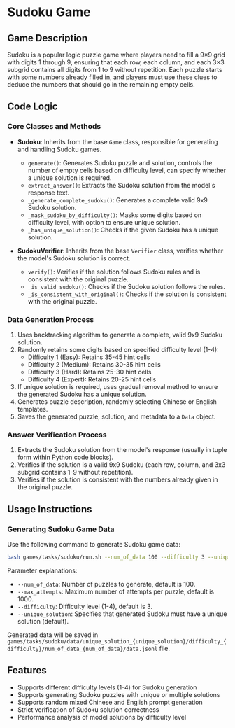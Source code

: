# Sudoku Game

## Game Description

Sudoku is a popular logic puzzle game where players need to fill a 9×9 grid with digits 1 through 9, ensuring that each row, each column, and each 3×3 subgrid contains all digits from 1 to 9 without repetition. Each puzzle starts with some numbers already filled in, and players must use these clues to deduce the numbers that should go in the remaining empty cells.

## Code Logic

### Core Classes and Methods

- **Sudoku**: Inherits from the base `Game` class, responsible for generating and handling Sudoku games.
  - `generate()`: Generates Sudoku puzzle and solution, controls the number of empty cells based on difficulty level, can specify whether a unique solution is required.
  - `extract_answer()`: Extracts the Sudoku solution from the model's response text.
  - `_generate_complete_sudoku()`: Generates a complete valid 9x9 Sudoku solution.
  - `_mask_sudoku_by_difficulty()`: Masks some digits based on difficulty level, with option to ensure unique solution.
  - `_has_unique_solution()`: Checks if the given Sudoku has a unique solution.

- **SudokuVerifier**: Inherits from the base `Verifier` class, verifies whether the model's Sudoku solution is correct.
  - `verify()`: Verifies if the solution follows Sudoku rules and is consistent with the original puzzle.
  - `_is_valid_sudoku()`: Checks if the Sudoku solution follows the rules.
  - `_is_consistent_with_original()`: Checks if the solution is consistent with the original puzzle.

### Data Generation Process

1. Uses backtracking algorithm to generate a complete, valid 9x9 Sudoku solution.
2. Randomly retains some digits based on specified difficulty level (1-4):
   - Difficulty 1 (Easy): Retains 35-45 hint cells
   - Difficulty 2 (Medium): Retains 30-35 hint cells
   - Difficulty 3 (Hard): Retains 25-30 hint cells
   - Difficulty 4 (Expert): Retains 20-25 hint cells
3. If unique solution is required, uses gradual removal method to ensure the generated Sudoku has a unique solution.
4. Generates puzzle description, randomly selecting Chinese or English templates.
5. Saves the generated puzzle, solution, and metadata to a `Data` object.

### Answer Verification Process

1. Extracts the Sudoku solution from the model's response (usually in tuple form within Python code blocks).
2. Verifies if the solution is a valid 9x9 Sudoku (each row, column, and 3x3 subgrid contains 1-9 without repetition).
3. Verifies if the solution is consistent with the numbers already given in the original puzzle.

## Usage Instructions

### Generating Sudoku Game Data

Use the following command to generate Sudoku game data:

```bash
bash games/tasks/sudoku/run.sh --num_of_data 100 --difficulty 3 --unique_solution
```

Parameter explanations:
- `--num_of_data`: Number of puzzles to generate, default is 100.
- `--max_attempts`: Maximum number of attempts per puzzle, default is 1000.
- `--difficulty`: Difficulty level (1-4), default is 3.
- `--unique_solution`: Specifies that generated Sudoku must have a unique solution (default).

Generated data will be saved in `games/tasks/sudoku/data/unique_solution_{unique_solution}/difficulty_{difficulty}/num_of_data_{num_of_data}/data.jsonl` file.

## Features

- Supports different difficulty levels (1-4) for Sudoku generation
- Supports generating Sudoku puzzles with unique or multiple solutions
- Supports random mixed Chinese and English prompt generation
- Strict verification of Sudoku solution correctness
- Performance analysis of model solutions by difficulty level
